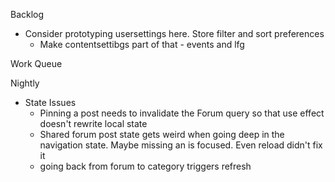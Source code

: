 Backlog
* Consider prototyping usersettings here. Store filter and sort preferences
  * Make contentsettibgs part of that - events and lfg

Work Queue

Nightly

* State Issues
  * Pinning a post needs to invalidate the Forum query so that use effect doesn't rewrite local state
  * Shared forum post state gets weird when going deep in the navigation state. Maybe missing an is focused. Even reload didn't fix it
  * going back from forum to category triggers refresh
